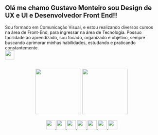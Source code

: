 ## Olá me chamo Gustavo Monteiro sou Design de UX e UI e Desenvolvedor Front End!!

Sou formado em Comunicação Visual, e estou realizando diversos cursos na área de Front-End, para ingressar na área de Tecnologia. 
Possuo facilidade ao aprendizado, sou focado, organizado e objetivo, sempre buscando aprimorar minhas habilidades, estudando e praticando constantemente.
<br>
 <a href="https://www.linkedin.com/in/gustavocmonteiro/" target="_blank"><img height="30em" src="https://img.shields.io/badge/LinkedIn-0077B5?style=for-the-   badge&logo=linkedin&logoColor=white"/></a>
<br>
<br>
<div align="center">
  <img height="150em" src="https://github-readme-stats.vercel.app/api?username=GustavoCMonteiro&show_icons=true&theme=dark"/>
  <img height="150em" src="https://github-readme-stats.vercel.app/api/top-langs/?username=GustavoCMonteiro&layout=compact"/>
</div>
<br>
<div align="center">
  <a href="https://github.com/GustavoCMonteiro">
  <img height="30em" src="https://img.shields.io/badge/HTML5-E34F26?style=for-the-badge&logo=html5&logoColor=white"/>
  <img height="30em" src="https://img.shields.io/badge/CSS3-1572B6?style=for-the-badge&logo=css3&logoColor=white"/>
  <img height="30m" src="https://img.shields.io/badge/JavaScript-323330?style=for-the-badge&logo=javascript&logoColor=F7DF1E"/>
  <img height="30em" src="https://img.shields.io/badge/React-20232A?style=for-the-badge&logo=react&logoColor=61DAFB"/>
  <img height="30em" src="https://img.shields.io/badge/Bootstrap-563D7C?style=for-the-badge&logo=bootstrap&logoColor=white"/>
  <img height="30em" src="https://img.shields.io/badge/Sass-CC6699?style=for-the-badge&logo=sass&logoColor=white"/>
  <img height="30em" src="https://img.shields.io/badge/Figma-F24E1E?style=for-the-badge&logo=figma&logoColor=white"/>
</div>
<br>
